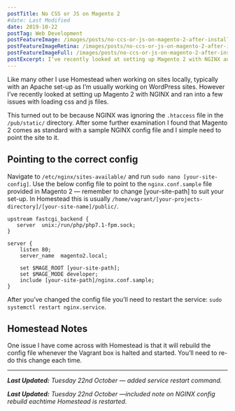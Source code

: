 ```yaml
---
postTitle: No CSS or JS on Magento 2
#date: Last Modified
date: 2019-10-22
postTag: Web Development
postFeatureImage: /images/posts/no-ccs-or-js-on-magento-2-after-install/feature.jpg
postFeatureImageRetina: /images/posts/no-ccs-or-js-on-magento-2-after-install/feature@2x.jpg
postFeatureImageFull: /images/posts/no-ccs-or-js-on-magento-2-after-install/feature-full.jpg
postExcerpt: I’ve recently looked at setting up Magento 2 with NGINX and ran into a few issues with loading css and js files.
---
```


Like many other I use Homestead when working on sites locally, typically with an Apache set-up as I’m usually working on WordPress sites. However I’ve recently looked at setting up Magento 2 with NGINX and ran into a few issues with loading css and js files.

This turned out to be because NGINX was ignoring the `.htaccess` file in the `/pub/static/` directory. After some further examination I found that Magento 2 comes as standard with a sample NGINX config file and I simple need to point the site to it.

## Pointing to the correct config

Navigate to `/etc/nginx/sites-available/` and run `sudo nano [your-site-config]`. Use the below config file to point to the `nginx.conf.sample` file provided in Magento 2 — remember to change [your-site-path] to suit your set-up. In Homestead this is usually `/home/vagrant/[your-projects-directory]/[your-site-name]/public/`.

```
upstream fastcgi_backend {
   server  unix:/run/php/php7.1-fpm.sock;
}

server {
    listen 80;
    server_name  magento2.local;

    set $MAGE_ROOT [your-site-path];
    set $MAGE_MODE developer;
    include [your-site-path]/nginx.conf.sample;
}
```

After you’ve changed the config file you’ll need to restart the service: `sudo systemctl restart nginx.service`.

## Homestead Notes

One issue I have come across with Homestead is that it will rebuild the config file whenever the Vagrant box is halted and started. You’ll need to re-do this change each time.

---

***Last Updated:** Tuesday 22nd October — added service restart command.*

***Last Updated:** Tuesday 22nd October —included note on NGINX config rebuild eachtime Homestead is restarted.*